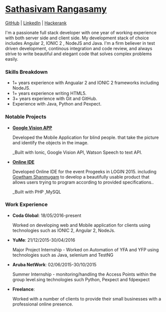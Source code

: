 # [Sathasivam Rangasamy](mailto:sathartpp@gmail.com)

[GitHub](https://github.com/sathasivamr) | [LinkedIn](http://www.linkedin.com/in/sathasivamr) | [Hackerank](https://www.hackerrank.com/sathasivam?hr_r=1)


I'm a passionate full stack developer with one year of working experience with both server side and
client side. My development stack of choice includes Angular 2, IONIC 2 , NodeJS and Java. I'm a firm believer in test driven development, continous 
integration and code review, and always strive to write beautiful and elegant code that solves
complex problems easily.

### Skills Breakdown

* 1+ years experience with Angualar 2 and IONIC 2 frameworks including NodeJS.
* 1+ years experience writing HTML5. 
* 3+ years experience with Git and GitHub.
* Experience with Java, Python and Pexpect.

### Notable Projects

* **[Google Vision APP](https://github.com/sathasivamr/HackTheFuture)**

  Developed the Mobile Application for blind people. that take the picture and identify the objects in the image.

  _Built with Ionic, Google Vision API, Watson Speech to text API.

* **[Online IDE](https://github.com/sathasivamr/ProGeeks_IDE)**
  
  Developed Online IDE for the event Progeeks in LOGIN 2015. including [Gowtham Shanmugam](https://github.com/GowthamShanmugam) to develop a
  beautifully usable product that allows users trying to program according to provided specifications..
  
  _Built with PHP ,MySQL 
  
### Work Experience

* **Coda Global**: 18/05/2016-present

  Worked on developing web and Mobile application for clients
  using technologies such as IONIC 2, Angular 2, NodeJs.

* **YuMe**: 21/12/2015-30/04/2016
  
  Major Project Internship - Worked on Automation of YFA and YFP using technologies such as Java, selenium and TestNG


* **Aruba NetWork**: 02/06/2015-30/10/2015

  Summer Internship - monitoring/handling the Access Points within the group level.sing technologies such Python, Pexpect and fdpexpect

  
* **Freelance**:

  Worked with a number of clients to provide their small businesses with a professional online
  presence.
  
